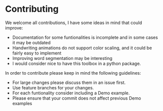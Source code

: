 # Contributing

We welcome all contributions, I have some ideas in mind that could improve:

* Documentation for some funtionalities is incomplete and in some cases it may be outdated
* Handwriting animations do not support color scaling, and it could be fairly easy to implement
* Improving word segmentation may be interesting
* I would consider nice to have this toolbox in a python package.

In order to contribute please keep in mind the following guidelines:

* For large changes please discuss them in an issue first.
* Use feature branches for your changes.
* For each funtionality consider including a Demo example.
* Please ensure that your commit does not affect previous Demo examples

